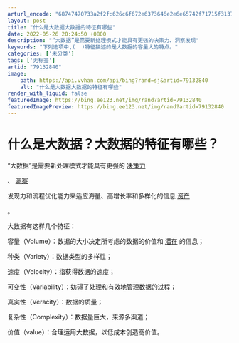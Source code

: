 ```yaml
---
arturl_encode: "68747470733a2f2f:626c6f672e6373646e2e6e65742f71715f3137363134393431:2f61727469636c652f64657461696c732f3739313332383430"
layout: post
title: "什么是大数据大数据的特征有哪些"
date: 2022-05-26 20:24:50 +0800
description: "“大数据”是需要新处理模式才能具有更强的决策力、洞察发现"
keywords: "下列选项中,(  )特征描述的是大数据的容量大的特点。"
categories: ['未分类']
tags: ['无标签']
artid: "79132840"
image:
    path: https://api.vvhan.com/api/bing?rand=sj&artid=79132840
    alt: "什么是大数据大数据的特征有哪些"
render_with_liquid: false
featuredImage: https://bing.ee123.net/img/rand?artid=79132840
featuredImagePreview: https://bing.ee123.net/img/rand?artid=79132840
---
```


# 什么是大数据？大数据的特征有哪些？

“大数据”是需要新处理模式才能具有更强的
[决策力](https://baike.baidu.com/item/%E5%86%B3%E7%AD%96%E5%8A%9B)

、
[洞察](https://baike.baidu.com/item/%E6%B4%9E%E5%AF%9F)

发现力和流程优化能力来适应海量、高增长率和多样化的信息
[资产](https://baike.baidu.com/item/%E8%B5%84%E4%BA%A7)


。

大数据有这样几个特征：

容量（Volume）：数据的大小决定所考虑的数据的价值和
[潜在](https://baike.baidu.com/item/%E6%BD%9C%E5%9C%A8)
的信息；

种类（Variety）：数据类型的多样性；

速度（Velocity）：指获得数据的速度；

可变性（Variability）：妨碍了处理和有效地管理数据的过程；

真实性（Veracity）：数据的质量；

复杂性（Complexity）：数据量巨大，来源多渠道；

价值（value）：合理运用大数据，以低成本创造高价值。